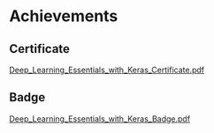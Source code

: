 

# Achievements
## Certificate
[Deep_Learning_Essentials_with_Keras_Certificate.pdf](https://prod-files-secure.s3.us-west-2.amazonaws.com/03e82b26-cccb-4906-bb56-adabcbdc0655/f5cf1405-8a02-49a4-beb6-3d50b033ba6e/Deep_Learning_Essentials_with_Keras_Certificate.pdf?X-Amz-Algorithm=AWS4-HMAC-SHA256&X-Amz-Content-Sha256=UNSIGNED-PAYLOAD&X-Amz-Credential=ASIAZI2LB46656MX3S3I%2F20250207%2Fus-west-2%2Fs3%2Faws4_request&X-Amz-Date=20250207T101543Z&X-Amz-Expires=3600&X-Amz-Security-Token=IQoJb3JpZ2luX2VjEFgaCXVzLXdlc3QtMiJHMEUCIQDL5GiUuvuNrbyRsLivCr6bOKJXfC44ubezrlTZNANduAIgFnrIfsLVFhpE0J8boCwOOkOQxPuLLQvgY59HJ0wozn4q%2FwMIcRAAGgw2Mzc0MjMxODM4MDUiDK%2BeL%2FPBpw50h%2BsvPircA6hTniB9GFTeIMSJg%2BGWvfuvclJl8IWvHlPy%2B3lcSkSsF1cuTZVqqr0DdJXEvFKOVCIYdUYQyQlwVjQI9RzjZqhhW%2BBU1HS3kUKTUdQRQVx3tcUFRYsTndVf80jTcu4evwXobCMys%2Be271iRRTuikn16q5kXldyF7ra7OS6Cq4Pwg1lbQPIZK%2FvLtDeQE088r%2BYQWKSsuGHxhAGXp0K4N1K%2BMWEro9OxKX4BELaVCwBRV9CFTLjjb2STG0d8y%2B082Pcu%2BquRQFt%2Fhghzw%2BG%2FiqPh8wUB2%2B%2BgvFNOSxmdU1DfQPd5cyRIcxcgGfKaVh89MNlbsr3KXz%2FCT5yCWU4E6gIRHUnVp7PZSX%2FQFFePJy2J8ZgefcwOFVvNBSZmvPr4n4zMpI1ybiqV3NgRigUgljwAgYqrqnyTy3WMdF37p%2FhI3QnYwg7hF%2FQnpTfUNHs1V44p5UUikVdVLRZQx0blUExiHKT5YtOsN1fa%2B7cRyG0pitSVemuxT9YN0nY%2BUtdoLrvjHRhU1D2LWBFs2VDFQTGaVxn%2Fw7TaI7QiYWe0BEa6d1ErrbzzlV%2B2H%2F1bRe3VyUWBmiVYDK0If9MQXYFA4cCQomkTxTHvmVrX%2FzGH7rOvIDq0DfIedEQC2QWdMLj5lr0GOqUBc5ci7NyVVlqbv8K8hms1%2Fby77RYbH4%2FHb10jV4tUea%2Fn0dGC5PHGfxc4TEVVj%2FYC2OFA%2B7K6ysMtzA29YFBm3Z%2F2FUj%2BYk2S7QMZz1kHDin2HKs8Wu0wzOq%2FBBpKw7Vjcd7ylyubzme7OHL7RbAAh2EfsmRbzvWSYelFJmg77zb3OPeFas2etVOaCtYaaIFAU6D0CX%2FtP91%2BzvViYnWZY8bn015P&X-Amz-Signature=ff283fb9168d83a805eaae230ee45416058dbeaf6728891c83ef6d0f43a97165&X-Amz-SignedHeaders=host&x-id=GetObject)
## Badge
[Deep_Learning_Essentials_with_Keras_Badge.pdf](https://prod-files-secure.s3.us-west-2.amazonaws.com/03e82b26-cccb-4906-bb56-adabcbdc0655/5c209097-6d96-477f-a031-edc11aa6225f/Deep_Learning_Essentials_with_Keras_Badge.pdf?X-Amz-Algorithm=AWS4-HMAC-SHA256&X-Amz-Content-Sha256=UNSIGNED-PAYLOAD&X-Amz-Credential=ASIAZI2LB46656MX3S3I%2F20250207%2Fus-west-2%2Fs3%2Faws4_request&X-Amz-Date=20250207T101543Z&X-Amz-Expires=3600&X-Amz-Security-Token=IQoJb3JpZ2luX2VjEFgaCXVzLXdlc3QtMiJHMEUCIQDL5GiUuvuNrbyRsLivCr6bOKJXfC44ubezrlTZNANduAIgFnrIfsLVFhpE0J8boCwOOkOQxPuLLQvgY59HJ0wozn4q%2FwMIcRAAGgw2Mzc0MjMxODM4MDUiDK%2BeL%2FPBpw50h%2BsvPircA6hTniB9GFTeIMSJg%2BGWvfuvclJl8IWvHlPy%2B3lcSkSsF1cuTZVqqr0DdJXEvFKOVCIYdUYQyQlwVjQI9RzjZqhhW%2BBU1HS3kUKTUdQRQVx3tcUFRYsTndVf80jTcu4evwXobCMys%2Be271iRRTuikn16q5kXldyF7ra7OS6Cq4Pwg1lbQPIZK%2FvLtDeQE088r%2BYQWKSsuGHxhAGXp0K4N1K%2BMWEro9OxKX4BELaVCwBRV9CFTLjjb2STG0d8y%2B082Pcu%2BquRQFt%2Fhghzw%2BG%2FiqPh8wUB2%2B%2BgvFNOSxmdU1DfQPd5cyRIcxcgGfKaVh89MNlbsr3KXz%2FCT5yCWU4E6gIRHUnVp7PZSX%2FQFFePJy2J8ZgefcwOFVvNBSZmvPr4n4zMpI1ybiqV3NgRigUgljwAgYqrqnyTy3WMdF37p%2FhI3QnYwg7hF%2FQnpTfUNHs1V44p5UUikVdVLRZQx0blUExiHKT5YtOsN1fa%2B7cRyG0pitSVemuxT9YN0nY%2BUtdoLrvjHRhU1D2LWBFs2VDFQTGaVxn%2Fw7TaI7QiYWe0BEa6d1ErrbzzlV%2B2H%2F1bRe3VyUWBmiVYDK0If9MQXYFA4cCQomkTxTHvmVrX%2FzGH7rOvIDq0DfIedEQC2QWdMLj5lr0GOqUBc5ci7NyVVlqbv8K8hms1%2Fby77RYbH4%2FHb10jV4tUea%2Fn0dGC5PHGfxc4TEVVj%2FYC2OFA%2B7K6ysMtzA29YFBm3Z%2F2FUj%2BYk2S7QMZz1kHDin2HKs8Wu0wzOq%2FBBpKw7Vjcd7ylyubzme7OHL7RbAAh2EfsmRbzvWSYelFJmg77zb3OPeFas2etVOaCtYaaIFAU6D0CX%2FtP91%2BzvViYnWZY8bn015P&X-Amz-Signature=2384a428789e247c07a9ba0779bb3b254b8e06cc0ea4a1b5d0679828353e2d3b&X-Amz-SignedHeaders=host&x-id=GetObject)
